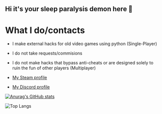 ## Hi it's your sleep paralysis demon here  👋

# What I do/contacts
+ I make external hacks for old video games using python (Single-Player)
+ I do not take requests/commisions
+ I do not make hacks that bypass anti-cheats or are designed solely to ruin the fun of other players (Multiplayer) 

+ [My Steam profile](https://steamcommunity.com/profiles/76561198259829950/)
+ [My Discord profile](https://discordapp.com/users/269903732408451083)




[![Anurag's GitHub stats](https://github-readme-stats.vercel.app/api?username=YourParalysisDemon&theme=dark&border_color=Ff0000&title_color=Ff0000)](https://github.com/anuraghazra/github-readme-stats)

![Top Langs](https://github-readme-stats.vercel.app/api/top-langs/?username=YourParalysisDemon&layout=compact&theme=dark&border_color=Ff0000&title_color=Ff0000)
